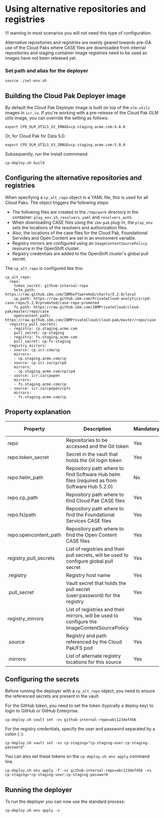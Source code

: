 # Using alternative repositories and registries

!!! warning
  In most scenarios you will not need this type of configuration. 

Alternative repositories and registries are mainly geared towards pre-GA use of the Cloud Paks where CASE files are downloaded from internal repositories and staging container image registries need to be used as images have not been released yet.

### Set path and alias for the deployer

``` { .bash .copy }
source ./set-env.sh
```

## Building the Cloud Pak Deployer image
By default the Cloud Pak Deployer image is built on top of the `olm-utils` images in `icr.io`. If you're working with a pre-release of the Cloud Pak OLM utils image, you can override the setting as follows:

``` { .bash .copy }
export CPD_OLM_UTILS_V2_IMAGE=cp.staging.acme.com:4.8.0
```

Or, for Cloud Pak for Data 5.0:
``` { .bash .copy }
export CPD_OLM_UTILS_V3_IMAGE=cp.staging.acme.com:5.0.0
```

Subsequently, run the install commmand:
``` { .bash .copy }
cp-deploy.sh build
```

## Configuring the alternative repositories and registries
When specifying a `cp_alt_repo` object in a YAML file, this is used for all Cloud Paks. The object triggers the following steps:
* The following files are created in the `/tmp/work` directory in the container: `play_env.sh`, `resolvers.yaml` and `resolvers_auth`.
* When downloading CASE files using the `ibm-pak` plug-in, the `play_env` sets the locations of the resolvers and authorization files.
* Also, the locations of the case files for the Cloud Pak, Foundational Servides and Open Content are set in an enviroment variable.
* Registry mirrors are configured using an `ImageContentSourcePolicy` resource in the OpenShift cluster.
* Registry credentials are added to the OpenShift cluster's global pull secret.

The `cp_alt_repo` is configured like this:
``` { .yaml .copy }
cp_alt_repo:
  repo:
    token_secret: github-internal-repo
    helm_path: https://raw.github.ibm.com/IBMSoftwareHub/charts/5.2.0/local
    cp_path: https://raw.github.ibm.com/PrivateCloud-analytics/cpd-case-repo/5.2.0/promoted/case-repo-promoted
    fs_path: https://raw.github.ibm.com/IBMPrivateCloud/cloud-pak/master/repo/case
    opencontent_path: https://raw.github.ibm.com/IBMPrivateCloud/cloud-pak/master/repo/case
  registry_pull_secrets:
  - registry: cp.staging.acme.com
    pull_secret: cp-staging
  - registry: fs.staging.acme.com
    pull_secret: cp-fs-staging
  registry_mirrors:
  - source: cp.icr.com/cp
    mirrors:
    - cp.staging.acme.com/cp
  - source: cp.icr.io/cp/cpd
    mirrors:
    - cp.staging.acme.com/cp/cpd
  - source: icr.io/cpopen
    mirrors:
    - fs.staging.acme.com/cp
  - source: icr.io/cpopen/cpfs
    mirrors:
    - fs.staging.acme.com/cp
```

## Property explanation
| Property       | Description                                                                            | Mandatory | Allowed values |
| -------------- | -------------------------------------------------------------------------------------- | --------- | -------------- |
| repo           | Repositories to be accessed and the Git token                                          | Yes       |                |
| repo.token_secret | Secret in the vault that holds the Git login token                                  | Yes       |                |
| repo.helm_path | Repository path where to find Software Hub helm files (required as from Software Hub 5.2.0) | No        |                |
| repo.cp_path   | Repository path where to find Cloud Pak CASE files                                     | Yes       |                |
| repo.fs)path   | Repository path where to find the Foundational Services CASE files                     | Yes       |                |
| repo.opencontent_path | Repository path where to find the Open Content CASE files                       | Yes       |                |
| registry_pull_secrets | List of registries and their pull secrets, will be used to configure global pull secret | Yes |              |
| .registry      | Registry host name                                                                     | Yes       |                |
| .pull_secret   | Vault secret that holds the pull secret (user:password) for the registry               | Yes       |                |
| registry_mirrors | List of registries and their mirrors, will be used to configure the ImageContentSourcePolicy | Yes |              |
| .source        | Registry and path referenced by the Cloud Pak/FS pod                                   | Yes       |                |
| .mirrors:      | List of alternate registry locations for this source                                   | Yes       |                |

## Configuring the secrets
Before running the deployer with a `cp_alt_repo` object, you need to ensure the referenced secrets are present in the vault.

For the GitHub token, you need to set the token (typically a deploy key) to login to GitHub or GitHub Enterprise.
``` { .bash .copy }
cp-deploy.sh vault set -vs github-internal-repo=abc123def456
```

For the registry credentials, specify the user and password separated by a colon (`:`):
``` { .bash .copy }
cp-deploy.sh vault set -vs cp-staging="cp-staging-user:cp-staging-password"
```

You can also set these tokens on the `cp-deploy.sh env apply` command line.
``` { .bash .copy }
cp-deploy.sh env apply -f -vs github-internal-repo=abc123def456 -vs cp-staging="cp-staging-user:cp-staging-password
```

## Running the deployer
To run the deployer you can now use the standard process:
``` { .bash .copy }
cp-deploy.sh env apply -v
```